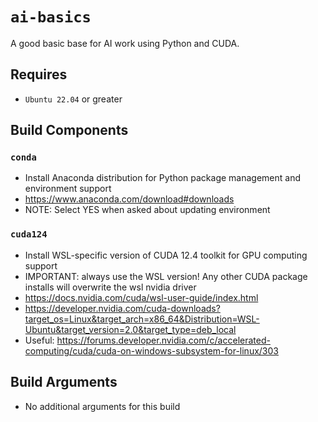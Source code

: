 # `ai-basics`
A good basic base for AI work using Python and CUDA.

## Requires
* `Ubuntu 22.04` or greater

## Build Components
### `conda`
* Install Anaconda distribution for Python package management and environment support
* https://www.anaconda.com/download#downloads
* NOTE: Select YES when asked about updating environment

### `cuda124`
* Install WSL-specific version of CUDA 12.4 toolkit for GPU computing support
* IMPORTANT: always use the WSL version! Any other CUDA package installs will overwrite the wsl nvidia driver
* https://docs.nvidia.com/cuda/wsl-user-guide/index.html
* https://developer.nvidia.com/cuda-downloads?target_os=Linux&target_arch=x86_64&Distribution=WSL-Ubuntu&target_version=2.0&target_type=deb_local
* Useful: https://forums.developer.nvidia.com/c/accelerated-computing/cuda/cuda-on-windows-subsystem-for-linux/303

## Build Arguments
* No additional arguments for this build
